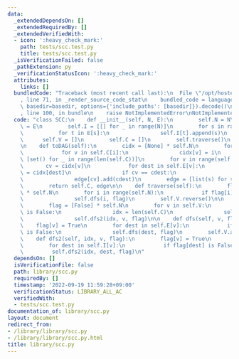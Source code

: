 ```yaml
---
data:
  _extendedDependsOn: []
  _extendedRequiredBy: []
  _extendedVerifiedWith:
  - icon: ':heavy_check_mark:'
    path: tests/scc.test.py
    title: tests/scc.test.py
  _isVerificationFailed: false
  _pathExtension: py
  _verificationStatusIcon: ':heavy_check_mark:'
  attributes:
    links: []
  bundledCode: "Traceback (most recent call last):\n  File \"/opt/hostedtoolcache/PyPy/3.7.13/x64/site-packages/onlinejudge_verify/documentation/build.py\"\
    , line 71, in _render_source_code_stat\n    bundled_code = language.bundle(stat.path,\
    \ basedir=basedir, options={'include_paths': [basedir]}).decode()\n  File \"/opt/hostedtoolcache/PyPy/3.7.13/x64/site-packages/onlinejudge_verify/languages/python.py\"\
    , line 100, in bundle\n    raise NotImplementedError\nNotImplementedError\n"
  code: "class SCC:\n    def __init__(self, N, E):\n        self.N = N\n        self.E\
    \ = E\n        self.I = [[] for _ in range(N)]\n        for s in range(N):\n \
    \           for t in E[s]:\n                self.I[t].append(s)\n        \n  \
    \      self.V = []\n        self.C = []\n        self.traverse()\n        self.traverse2()\n\
    \n    def toDAG(self):\n        cidx = [None] * self.N\n        for i in range(len(self.C)):\n\
    \            for v in self.C[i]:\n                cidx[v] = i\n        edge =\
    \ [set() for _ in range(len(self.C))]\n        for v in range(self.N):\n     \
    \       cv = cidx[v]\n            for dest in self.E[v]:\n                cdest\
    \ = cidx[dest]\n                if cv == cdest:\n                    continue\n\
    \                edge[cv].add(cdest)\n        edge = [list(s) for s in edge]\n\
    \        return self.C, edge\n\n    def traverse(self):\n        flag = [False]\
    \ * self.N\n        for i in range(self.N):\n            if flag[i] is False:\n\
    \                self.dfs(i, flag)\n        self.V.reverse()\n\n    def traverse2(self):\n\
    \        flag = [False] * self.N\n        for v in self.V:\n            if flag[v]\
    \ is False:\n                idx = len(self.C)\n                self.C.append([])\n\
    \                self.dfs2(idx, v, flag)\n\n    def dfs(self, v, flag):\n    \
    \    flag[v] = True\n        for dest in self.E[v]:\n            if flag[dest]\
    \ is False:\n                self.dfs(dest, flag)\n        self.V.append(v)\n\n\
    \    def dfs2(self, idx, v, flag):\n        flag[v] = True\n        self.C[idx].append(v)\n\
    \        for dest in self.I[v]:\n            if flag[dest] is False:\n       \
    \         self.dfs2(idx, dest, flag)\n"
  dependsOn: []
  isVerificationFile: false
  path: library/scc.py
  requiredBy: []
  timestamp: '2022-09-19 11:59:28+09:00'
  verificationStatus: LIBRARY_ALL_AC
  verifiedWith:
  - tests/scc.test.py
documentation_of: library/scc.py
layout: document
redirect_from:
- /library/library/scc.py
- /library/library/scc.py.html
title: library/scc.py
---
```

